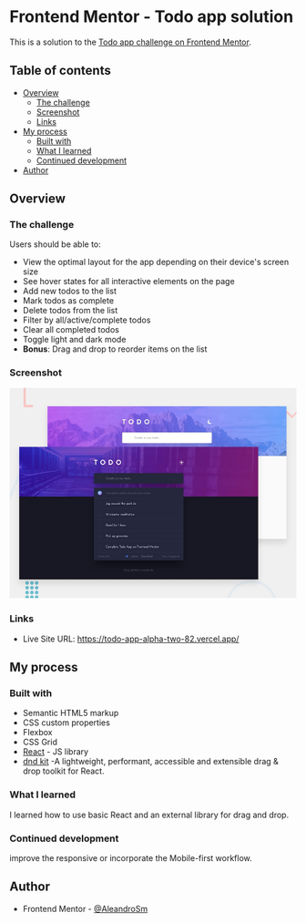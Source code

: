 # Frontend Mentor - Todo app solution

This is a solution to the [Todo app challenge on Frontend Mentor](https://www.frontendmentor.io/challenges/todo-app-Su1_KokOW). 

## Table of contents

- [Overview](#overview)
  - [The challenge](#the-challenge)
  - [Screenshot](#screenshot)
  - [Links](#links)
- [My process](#my-process)
  - [Built with](#built-with)
  - [What I learned](#what-i-learned)
  - [Continued development](#continued-development)
- [Author](#author)
  


## Overview

### The challenge

Users should be able to:

- View the optimal layout for the app depending on their device's screen size
- See hover states for all interactive elements on the page
- Add new todos to the list
- Mark todos as complete
- Delete todos from the list
- Filter by all/active/complete todos
- Clear all completed todos
- Toggle light and dark mode
- **Bonus**: Drag and drop to reorder items on the list

### Screenshot

![](./design/desktop-preview.jpg)


### Links

- Live Site URL: https://todo-app-alpha-two-82.vercel.app/

## My process

### Built with

- Semantic HTML5 markup
- CSS custom properties
- Flexbox
- CSS Grid
- [React](https://reactjs.org/) - JS library
- [dnd kit](https://dndkit.com/) -A lightweight, performant, accessible and
extensible drag & drop toolkit for React. 




### What I learned

I learned how to use basic React and an external library for drag and drop.


### Continued development

improve the responsive or incorporate the Mobile-first workflow.

## Author

- Frontend Mentor - [@AleandroSm](https://www.frontendmentor.io/profile/AleandroSm)










